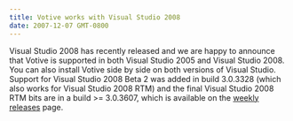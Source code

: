 ```yaml
---
title: Votive works with Visual Studio 2008
date: 2007-12-07 GMT-0800
---
```

Visual Studio 2008 has recently released and we are happy to announce that Votive is supported in both Visual Studio 2005 and Visual Studio 2008. You can also install Votive side by side on both versions of Visual Studio. Support for Visual Studio 2008 Beta 2 was added in build 3.0.3328 (which also works for Visual Studio 2008 RTM) and the final Visual Studio 2008 RTM bits are in a build &gt;= 3.0.3607, which is available on the <a href='http://wix.sourceforge.net/releases/'>weekly releases</a> page.
